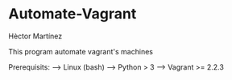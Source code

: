 # Automate-Vagrant
Hèctor Martínez

This program automate vagrant's machines

Prerequisits:
--> Linux (bash)
--> Python > 3
--> Vagrant >= 2.2.3 
